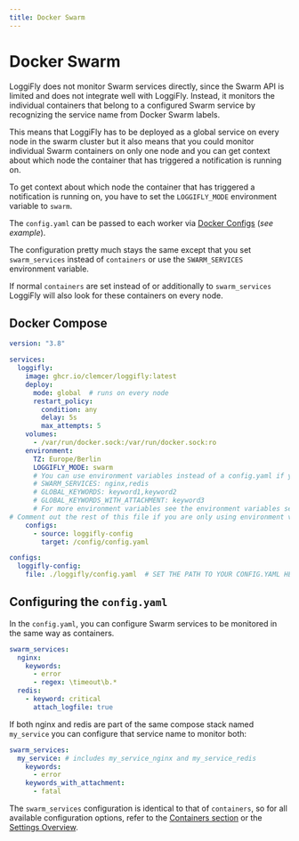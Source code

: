 ```yaml
---
title: Docker Swarm
---
```


# Docker Swarm

LoggiFly does not monitor Swarm services directly, since the Swarm API is limited and does not integrate well with LoggiFly. Instead, it monitors the individual containers that belong to a configured Swarm service by recognizing the service name from Docker Swarm labels.

This means that LoggiFly has to be deployed as a global service on every node in the swarm cluster but it also means that you could monitor individual Swarm containers on only one node and you can get context about which node the container that has triggered a notification is running on.

To get context about which node the container that has triggered a notification is running on, you have to set the `LOGGIFLY_MODE` environment variable to `swarm`.

The `config.yaml` can be passed to each worker via [Docker Configs](https://docs.docker.com/reference/cli/docker/config/) (_see example_).

The configuration pretty much stays the same except that you set `swarm_services` instead of `containers` or use the `SWARM_SERVICES` environment variable.

If normal `containers` are set instead of or additionally to `swarm_services` LoggiFly will also look for these containers on every node.

## Docker Compose

```yaml
version: "3.8"

services:
  loggifly:
    image: ghcr.io/clemcer/loggifly:latest
    deploy:
      mode: global  # runs on every node
      restart_policy:
        condition: any
        delay: 5s
        max_attempts: 5
    volumes:
      - /var/run/docker.sock:/var/run/docker.sock:ro 
    environment:
      TZ: Europe/Berlin
      LOGGIFLY_MODE: swarm
      # You can use environment variables instead of a config.yaml if you want
      # SWARM_SERVICES: nginx,redis
      # GLOBAL_KEYWORDS: keyword1,keyword2
      # GLOBAL_KEYWORDS_WITH_ATTACHMENT: keyword3
      # For more environment variables see the environment variables section in the docs 
# Comment out the rest of this file if you are only using environment variables
    configs:
      - source: loggifly-config
        target: /config/config.yaml  

configs:
  loggifly-config:
    file: ./loggifly/config.yaml  # SET THE PATH TO YOUR CONFIG.YAML HERE

```

## Configuring the `config.yaml`


In the `config.yaml`, you can configure Swarm services to be monitored in the same way as containers.

```yaml
swarm_services:
  nginx:
    keywords:
      - error
      - regex: \timeout\b.* 
  redis:
    - keyword: critical
      attach_logfile: true
```

If both nginx and redis are part of the same compose stack named `my_service` you can configure that service name to monitor both:
```yaml
swarm_services:
  my_service: # includes my_service_nginx and my_service_redis
    keywords:
      - error
    keywords_with_attachment:
      - fatal
```

The `swarm_services` configuration is identical to that of `containers`, so for all available configuration options, refer to the [Containers section](./config_sections/containers) or the [Settings Overview](./settings-overview). 


